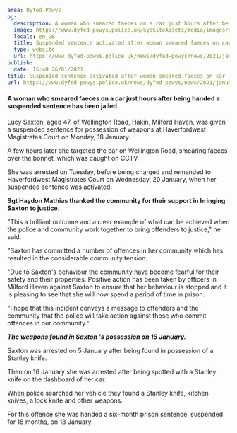 ```yaml
area: Dyfed-Powys
og:
  description: A woman who smeared faeces on a car just hours after being handed a suspended sentence has been jailed.
  image: https://www.dyfed-powys.police.uk/SysSiteAssets/media/images/dyfed-powys/news/news-article-pics/lucy-saxton-weapons.jpg?crop=(0,38,1280,712)&amp;w=600&amp;h=300&amp;scale=both
  locale: en_GB
  title: Suspended sentence activated after woman smeared faeces on car
  type: website
  url: https://www.dyfed-powys.police.uk/news/dyfed-powys/news/2021/january-2021/suspended-sentence-activated-after-woman-smeared-faeces-on-car/
publish:
  date: 15:40 26/01/2021
title: Suspended sentence activated after woman smeared faeces on car | Dyfed-Powys Police
url: https://www.dyfed-powys.police.uk/news/dyfed-powys/news/2021/january-2021/suspended-sentence-activated-after-woman-smeared-faeces-on-car/
```

#### **A woman who smeared faeces on a car just hours after being handed a suspended sentence has been jailed.**

Lucy Saxton, aged 47, of Wellington Road, Hakin, Milford Haven, was given a suspended sentence for possession of weapons at Haverfordwest Magistrates Court on Monday, 18 January.

A few hours later she targeted the car on Wellington Road, smearing faeces over the bonnet, which was caught on CCTV.

She was arrested on Tuesday, before being charged and remanded to Haverfordwest Magistrates Court on Wednesday, 20 January, when her suspended sentence was activated.

**Sgt Haydon Mathias thanked the community for their support in bringing Saxton to justice.**

"This a brilliant outcome and a clear example of what can be achieved when the police and community work together to bring offenders to justice," he said.

"Saxton has committed a number of offences in her community which has resulted in the considerable community tension.

"Due to Saxton's behaviour the community have become fearful for their safety and their properties. Positive action has been taken by officers in Milford Haven against Saxton to ensure that her behaviour is stopped and it is pleasing to see that she will now spend a period of time in prison.

"I hope that this incident conveys a message to offenders and the community that the police will take action against those who commit offences in our community."

**_The weapons found in Saxton 's possession on 16 January._**

Saxton was arrested on 5 January after being found in possession of a Stanley knife.

Then on 16 January she was arrested after being spotted with a Stanley knife on the dashboard of her car.

When police searched her vehicle they found a Stanley knife, kitchen knives, a lock knife and other weapons.

For this offence she was handed a six-month prison sentence, suspended for 18 months, on 18 January.
